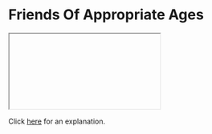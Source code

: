 # Friends Of Appropriate Ages 

<iframe></iframe>

Click [here](Explanation.md) for an explanation.

